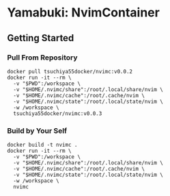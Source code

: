 # Yamabuki: NvimContainer

## Getting Started

### Pull From Repository

```
docker pull tsuchiya55docker/nvimc:v0.0.2
docker run -it --rm \
  -v "$PWD":/workspace \
  -v "$HOME/.nvimc/share":/root/.local/share/nvim \
  -v "$HOME/.nvimc/cache":/root/.cache/nvim \
  -v "$HOME/.nvimc/state":/root/.local/state/nvim \
  -w /workspace \
  tsuchiya55docker/nvimc:v0.0.3
```

### Build by Your Self

```shell
docker build -t nvimc .
docker run -it --rm \
  -v "$PWD":/workspace \
  -v "$HOME/.nvimc/share":/root/.local/share/nvim \
  -v "$HOME/.nvimc/cache":/root/.cache/nvim \
  -v "$HOME/.nvimc/state":/root/.local/state/nvim \
  -w /workspace \
  nvimc
```

